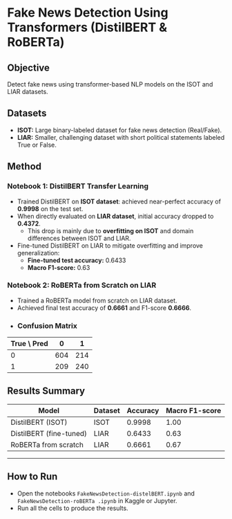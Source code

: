 # Fake News Detection Using Transformers (DistilBERT & RoBERTa)

## Objective
Detect fake news using transformer-based NLP models on the ISOT and LIAR datasets.

## Datasets
- **ISOT:** Large binary-labeled dataset for fake news detection (Real/Fake).  
- **LIAR:** Smaller, challenging dataset with short political statements labeled True or False.  

## Method

### Notebook 1: DistilBERT Transfer Learning
- Trained DistilBERT on **ISOT dataset**: achieved near-perfect accuracy of **0.9998** on the test set.  
- When directly evaluated on **LIAR dataset**, initial accuracy dropped to **0.4372**.  
  - This drop is mainly due to **overfitting on ISOT** and domain differences between ISOT and LIAR.  
- Fine-tuned DistilBERT on LIAR to mitigate overfitting and improve generalization:
  - **Fine-tuned test accuracy:** 0.6433  
  - **Macro F1-score:** 0.63  

### Notebook 2: RoBERTa from Scratch on LIAR
- Trained a RoBERTa model from scratch on LIAR dataset.  
- Achieved final test accuracy of **0.6661** and F1-score **0.6666**.
- ### Confusion Matrix 

| True \ Pred | 0   | 1   |
|------------|-----|-----|
| 0          | 604 | 214 |
| 1          | 209 | 240 |



## Results Summary

| Model                    | Dataset | Accuracy | Macro F1-score |
|---------------------------|---------|----------|----------------|
| DistilBERT (ISOT)        | ISOT    | 0.9998   | 1.00           |
| DistilBERT (fine-tuned)  | LIAR    | 0.6433   | 0.63           |
| RoBERTa from scratch      | LIAR    | 0.6661   | 0.67       |

---

## How to Run
- Open the notebooks `FakeNewsDetection-distelBERT.ipynb` and `FakeNewsDetection-roBERTa .ipynb` in Kaggle or Jupyter.  
- Run all the cells to produce the results. 
